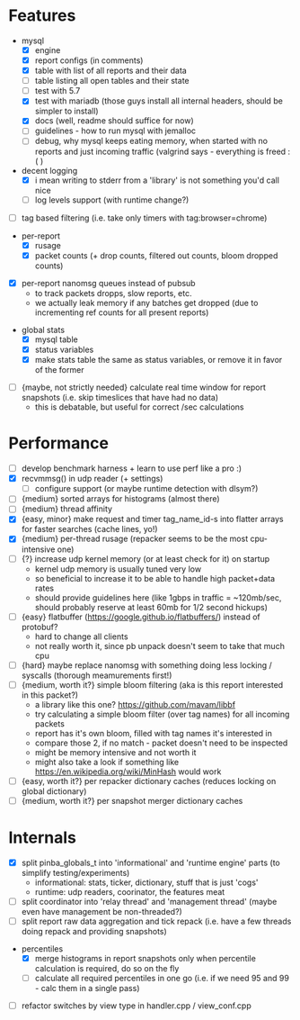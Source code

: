 # Features
- mysql
	- [x] engine
	- [x] report configs (in comments)
	- [x] table with list of all reports and their data
	- [ ] table listing all open tables and their state
	- [ ] test with 5.7
	- [x] test with mariadb (those guys install all internal headers, should be simpler to install)
	- [x] docs (well, readme should suffice for now)
	- [ ] guidelines - how to run mysql with jemalloc
	- [ ] debug, why mysql keeps eating memory, when started with no reports and just incoming traffic (valgrind says - everything is freed :( )
- decent logging
	- [x] i mean writing to stderr from a 'library' is not something you'd call nice
	- [ ] log levels support (with runtime change?)
- [ ] tag based filtering (i.e. take only timers with tag:browser=chrome)
- per-report
	- [x] rusage
	- [x] packet counts (+ drop counts, filtered out counts, bloom dropped counts)
- [x] per-report nanomsg queues instead of pubsub
	- to track packets dropps, slow reports, etc.
	- we actually leak memory if any batches get dropped (due to incrementing ref counts for all present reports)
- global stats
	- [x] mysql table
	- [x] status variables
	- [x] make stats table the same as status variables, or remove it in favor of the former
- [ ] {maybe, not strictly needed} calculate real time window for report snapshots (i.e. skip timeslices that have had no data)
	- this is debatable, but useful for correct <something>/sec calculations


# Performance
- [ ] develop benchmark harness + learn to use perf like a pro :)
- [x] recvmmsg() in udp reader (+ settings)
	- [ ] configure support (or maybe runtime detection with dlsym?)
- [ ] {medium} sorted arrays for histograms (almost there)
- [ ] {medium} thread affinity
- [x] {easy, minor} make request and timer tag_name_id-s into flatter arrays for faster searches (cache lines, yo!)
- [x] {medium} per-thread rusage (repacker seems to be the most cpu-intensive one)
- [ ] {?} increase udp kernel memory (or at least check for it) on startup
	- kernel udp memory is usually tuned very low
	- so beneficial to increase it to be able to handle high packet+data rates
	- should provide guidelines here (like 1gbps in traffic = ~120mb/sec, should probably reserve at least 60mb for 1/2 second hickups)
- [ ] {easy} flatbuffer (https://google.github.io/flatbuffers/) instead of protobuf?
	- hard to change all clients
	- not really worth it, since pb unpack doesn't seem to take that much cpu
- [ ] {hard} maybe replace nanomsg with something doing less locking / syscalls (thorough meamurements first!)
- [ ] {medium, worth it?} simple bloom filtering (aka is this report interested in this packet?)
	- a library like this one? https://github.com/mavam/libbf
	- try calculating a simple bloom filter (over tag names) for all incoming packets
	- report has it's own bloom, filled with tag names it's interested in
	- compare those 2, if no match - packet doesn't need to be inspected
	- might be memory intensive and not worth it
	- might also take a look if something like https://en.wikipedia.org/wiki/MinHash would work
- [ ] {easy, worth it?} per repacker dictionary caches (reduces locking on global dictionary)
- [ ] {medium, worth it?} per snapshot merger dictionary caches

# Internals
- [x] split pinba_globals_t into 'informational' and 'runtime engine' parts (to simplify testing/experiments)
	- informational: stats, ticker, dictionary, stuff that is just 'cogs'
	- runtime: udp readers, coorinator, the features meat
- [ ] split coordinator into 'relay thread' and 'management thread' (maybe even have management be non-threaded?)
- [ ] split report raw data aggregation and tick repack (i.e. have a few threads doing repack and providing snapshots)
- percentiles
	- [x] merge histograms in report snapshots only when percentile calculation is required, do so on the fly
	- [ ] calculate all required percentiles in one go (i.e. if we need 95 and 99 - calc them in a single pass)
- [ ] refactor switches by view type in handler.cpp / view_conf.cpp
